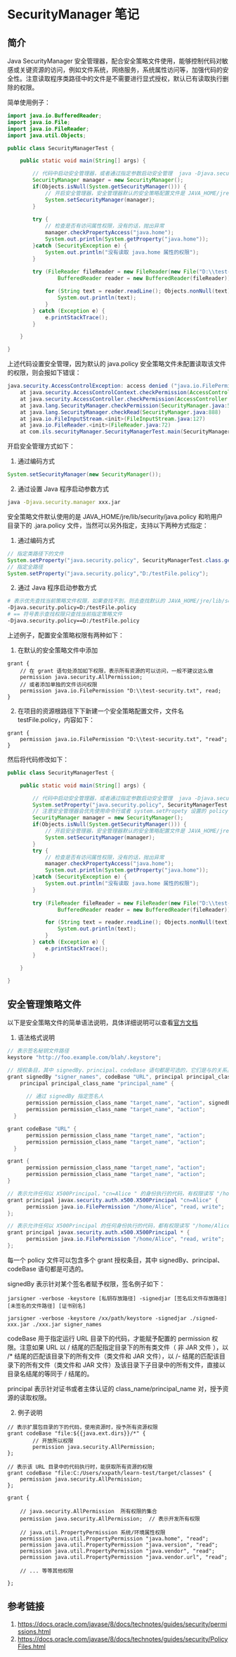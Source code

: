 # SecurityManager 笔记

## 简介

Java SecurityManager 安全管理器，配合安全策略文件使用，能够控制代码对敏感或关键资源的访问，例如文件系统，网络服务，系统属性访问等，加强代码的安全性。注意读取程序类路径中的文件是不需要进行显式授权，默认已有读取执行删除的权限。

简单使用例子：

```java
import java.io.BufferedReader;
import java.io.File;
import java.io.FileReader;
import java.util.Objects;

public class SecurityManagerTest {

    public static void main(String[] args) {

        // 代码中启动安全管理器，或者通过指定参数启动安全管理  java -Djava.security.manager xxx.jar
	    SecurityManager manager = new SecurityManager();
	    if(Objects.isNull(System.getSecurityManager())) {
            // 开启安全管理器，安全管理器默认的安全策略配置文件是 JAVA_HOME/jre/lib/security/java.policy
	    	System.setSecurityManager(manager);
	    }
	    
	    try {
	    	// 检查是否有访问属性权限，没有的话，抛出异常
	    	manager.checkPropertyAccess("java.home");
	    	System.out.println(System.getProperty("java.home"));
	    }catch (SecurityException e) {
	    	System.out.println("没有读取 java.home 属性的权限");
		}
	    	
		try (FileReader fileReader = new FileReader(new File("D:\\test-security.txt"));
				BufferedReader reader = new BufferedReader(fileReader)) {

			for (String text = reader.readLine(); Objects.nonNull(text); text = reader.readLine()) {
				System.out.println(text);
			}
		} catch (Exception e) {
			e.printStackTrace();
		}

	}

}
```

上述代码设置安全管理，因为默认的 java.policy 安全策略文件未配置读取该文件的权限，则会报如下错误：

```java
java.security.AccessControlException: access denied ("java.io.FilePermission" "D:\test-security.txt" "read")
	at java.security.AccessControlContext.checkPermission(AccessControlContext.java:457)
	at java.security.AccessController.checkPermission(AccessController.java:884)
	at java.lang.SecurityManager.checkPermission(SecurityManager.java:549)
	at java.lang.SecurityManager.checkRead(SecurityManager.java:888)
	at java.io.FileInputStream.<init>(FileInputStream.java:127)
	at java.io.FileReader.<init>(FileReader.java:72)
	at com.ils.securityManager.SecurityManagerTest.main(SecurityManagerTest.java:16)
```

开启安全管理方式如下：

1. 通过编码方式

```java
System.setSecurityManager(new SecurityManager());
```
2. 通过设置 Java 程序启动参数方式

```bash
java -Djava.security.manager xxx.jar
```

安全策略文件默认使用的是 JAVA_HOME/jre/lib/security/java.policy 和哟用户目录下的 .jara.policy 文件，当然可以另外指定，支持以下两种方式指定：

1. 通过编码方式

```java
// 指定类路径下的文件
System.setProperty("java.security.policy", SecurityManagerTest.class.getResource("/")+"testFile.policy");
// 指定全路径
System.setProperty("java.security.policy","D:/testFile.policy");
```
2. 通过 Java 程序启动参数方式

```bash
# 表示优先查找当前策略文件权限，如果查找不到，则去查找默认的 JAVA_HOME/jre/lib/security/java.policy 安全策略文件
-Djava.security.policy=D:/testFile.policy
# == 符号表示查找权限只查找当前指定策略文件
-Djava.security.policy==D:/testFile.policy
```

上述例子，配置安全策略权限有两种如下：

1. 在默认的安全策略文件中添加

```
grant { 
    // 在 grant 语句处添加如下权限，表示所有资源的可以访问，一般不建议这么做
    permission java.security.AllPermission;
    // 或者添加单独的文件访问权限
    permission java.io.FilePermission "D:\\test-security.txt", read;
}
```
2. 在项目的资源根路径下下新建一个安全策略配置文件，文件名 testFile.policy，内容如下：

```
grant { 
    permission java.io.FilePermission "D:\\test-security.txt", "read";
}
```
然后将代码修改如下：

```java
public class SecurityManagerTest {

    public static void main(String[] args) {

        // 代码中启动安全管理器，或者通过指定参数启动安全管理  java -Djava.security.manager -Djava.security.policy=xxx/xx/my.policy   xxx.jar
        System.setProperty("java.security.policy", SecurityManagerTest.class.getResource("/")+"testFile.policy");
        // 注意安全管理器会优先使用命令行或者 system.setPropety 设置的 policy 文件，如果权限不匹配在去查找默认的策略文件
	    SecurityManager manager = new SecurityManager();
	    if(Objects.isNull(System.getSecurityManager())) {
            // 开启安全管理器，安全管理器默认的安全策略配置文件是 JAVA_HOME/jre/lib/security/java.policy
	    	System.setSecurityManager(manager);
	    }
	    try {
	    	// 检查是否有访问属性权限，没有的话，抛出异常
	    	manager.checkPropertyAccess("java.home");
	    	System.out.println(System.getProperty("java.home"));
	    }catch (SecurityException e) {
	    	System.out.println("没有读取 java.home 属性的权限");
		}
	    	
		try (FileReader fileReader = new FileReader(new File("D:\\test-security.txt"));
				BufferedReader reader = new BufferedReader(fileReader)) {

			for (String text = reader.readLine(); Objects.nonNull(text); text = reader.readLine()) {
				System.out.println(text);
			}
		} catch (Exception e) {
			e.printStackTrace();
		}

	}

}
```


## 安全管理策略文件

以下是安全策略文件的简单语法说明，具体详细说明可以查看[官方文档](https://docs.oracle.com/javase/8/docs/technotes/guides/security/PolicyFiles.html)

1. 语法格式说明

```java
// 表示签名秘钥文件路径
keystore "http://foo.example.com/blah/.keystore";

// 授权条目，其中 signedBy、principal、codeBase 语句都是可选的，它们是与的关系。
grant signedBy "signer_names", codeBase "URL", principal principal_class_name "principal_name", 
    principal principal_class_name "principal_name" {
    
      // 通过 signedBy 指定签名人
      permission permission_class_name "target_name", "action", signedBy "signer_names";;
      permission permission_class_name "target_name", "action";
  }

grant codeBase "URL" {
      permission permission_class_name "target_name", "action";
      permission permission_class_name "target_name", "action";
  }

grant {
      permission permission_class_name "target_name", "action";
      permission permission_class_name "target_name", "action";
}

// 表示允许任何以 X500Principal，"cn=Alice " 的身份执行的代码，有权限读写 "/home/Alice" 资源
grant principal javax.security.auth.x500.X500Principal "cn=Alice" {
      permission java.io.FilePermission "/home/Alice", "read, write";
};

// 表示允许任何以 X500Principal 的任何身份执行的代码，都有权限读写 "/home/Alice" 资源
grant principal javax.security.auth.x500.X500Principal * {
      permission java.io.FilePermission "/home/Alice", "read, write";
};

```
每一个 policy 文件可以包含多个 grant 授权条目，其中 signedBy、principal、codeBase 语句都是可选的。

signedBy 表示针对某个签名者赋予权限，签名例子如下：

```
jarsigner -verbose -keystore [私钥存放路径] -signedjar [签名后文件存放路径] [未签名的文件路径] [证书别名]

jarsigner -verbose -keystore /xx/path/keystore -signedjar ./signed-xxx.jar ./xxx.jar signer_names

```
codeBase 用于指定运行 URL 目录下的代码，才能赋予配置的 permission 权限。注意如果 URL 以 / 结尾的匹配指定目录下的所有类文件（ 非 JAR 文件 ），以  /*  结尾的匹配该目录下的所有文件（类文件和 JAR 文件），以 /- 结尾的匹配该目录下的所有文件（类文件和 JAR 文件）及该目录下子目录中的所有文件，直接以目录名结尾的等同于 / 结尾的。 

principal 表示针对证书或者主体认证的 class_name/principal_name 对，授予资源的读取权限。

2. 例子说明

```
// 表示扩展包目录的下的代码，使用资源时，授予所有资源权限
grant codeBase "file:${{java.ext.dirs}}/*" {
        // 开放所以权限
        permission java.security.AllPermission;
};

// 表示该 URL 目录中的代码执行时，能获取所有资源的权限
grant codeBase "file:C:/Users/xxpath/learn-test/target/classes" { 
    permission java.security.AllPermission;
};

grant {
   
    // java.security.AllPermission  所有权限的集合
    permission java.security.AllPermission;  // 表示开发所有权限

    // java.util.PropertyPermission 系统/环境属性权限 
    permission java.util.PropertyPermission "java.home", "read";
    permission java.util.PropertyPermission "java.version", "read";
    permission java.util.PropertyPermission "java.vendor", "read";
    permission java.util.PropertyPermission "java.vendor.url", "read";

    // ... 等等其他权限

};

```


## 参考链接
1. https://docs.oracle.com/javase/8/docs/technotes/guides/security/permissions.html
2. https://docs.oracle.com/javase/8/docs/technotes/guides/security/PolicyFiles.html